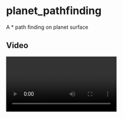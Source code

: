 # planet_pathfinding
A * path finding on planet surface


## Video
<video id="video" controls="" preload="none" poster="">

      <source id="webm" src="https://github.com/dudu502/planet_pathfinding/blob/main/Document/Videos/AStar_pathfinding.webm" type="video/webm">
    
      <p>Your user agent does not support the HTML5 Video element.</p>
    </video>

